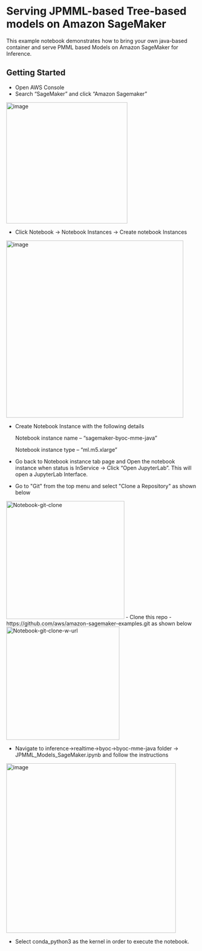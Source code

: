 # Serving JPMML-based Tree-based models on Amazon SageMaker

This example notebook demonstrates how to bring your own java-based container and serve PMML based Models on Amazon SageMaker for Inference.

## Getting Started

- Open AWS Console
- Search “SageMaker” and click “Amazon Sagemaker”
<img width="320" alt="image" src="https://user-images.githubusercontent.com/46861009/165638576-abc2cc6f-a891-4355-b807-40a712087157.png">

- Click Notebook -> Notebook Instances -> Create notebook Instances
<img width="468" alt="image" src="https://user-images.githubusercontent.com/46861009/165638603-92d3f89b-03a3-45f5-995b-9b133263f998.png">

- Create Notebook Instance with the following details

  Notebook instance name – “sagemaker-byoc-mme-java”
  
  Notebook instance type – “ml.m5.xlarge”
  
- Go back to Notebook instance tab page and Open the notebook instance when status is InService -> Click “Open JupyterLab”. This will open a JupyterLab Interface.

- Go to "Git" from the top menu and select "Clone a Repository" as shown below 
<img width="312" alt="Notebook-git-clone" src="https://user-images.githubusercontent.com/46861009/165638266-d5215304-42ce-4e09-a00d-6a4eadf36ec4.png">
- Clone this repo - https://github.com/aws/amazon-sagemaker-examples.git as shown below

<img width="299" alt="Notebook-git-clone-w-url" src="https://user-images.githubusercontent.com/46861009/165638391-df060167-dac2-4872-9b08-39b49ea15775.png">
  
- Navigate to inference->realtime->byoc->byoc-mme-java folder -> JPMML_Models_SageMaker.ipynb and follow the instructions 
<img width="448" alt="image" src="https://user-images.githubusercontent.com/46861009/165638469-4e43f585-c762-4c5c-be04-84bd2617f309.png">

- Select conda_python3 as the kernel in order to execute the notebook.




 

